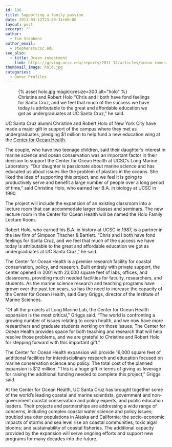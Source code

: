 ```yaml
---
id: 196
title: Supporting a family passion
date: 2013-03-12T23:20:31+00:00
layout: post
excerpt: ""
author:
  - Tim Stephens
author_email:
  - stephens@ucsc.edu
see_also:
  - title: Ocean investment
    link: https://giving.ucsc.edu/reports/2011-12/articles/ocean-investment.php
thumbnail_image: holo.jpg
categories:
  - Donor Profiles
---
```

<figure class="inline-image right">
{% asset holo.jpg magick:resize=300 alt="holo" %}<figcaption>Christine and Robert Holo  
&#8220;Chris and I both have fond feelings for Santa Cruz, and we feel that much of the success we have today is attributable to the great and affordable education we got as undergraduates at UC Santa Cruz,&#8221; he said.</figcaption></figure>

UC Santa Cruz alumni Christine and Robert Holo of New York City have made a major gift in support of the campus where they met as undergraduates, pledging $1 million to help fund a new education wing at the [Center for Ocean Health](https://ims.ucsc.edu/facilities/coastal-science-campus/ocean-health.html).

The couple, who have two teenage children, said their daughter&#8217;s interest in marine science and ocean conservation was an important factor in their decision to support the Center for Ocean Health at UCSC&#8217;s Long Marine Laboratory. &#8220;Our daughter is passionate about marine science and has educated us about issues like the problem of plastics in the oceans. She liked the idea of supporting this project, and we feel it is going to productively serve and benefit a large number of people over a long period of time,&#8221; said Christine Holo, who earned her B.A. in biology at UCSC in 1990.

The project will include the expansion of an existing classroom into a lecture room that can accommodate larger classes and seminars. The new lecture room in the Center for Ocean Health will be named the Holo Family Lecture Room.

Robert Holo, who earned his B.A. in history at UCSC in 1987, is a partner in the law firm of Simpson Thacher & Bartlett. &#8220;Chris and I both have fond feelings for Santa Cruz, and we feel that much of the success we have today is attributable to the great and affordable education we got as undergraduates at UC Santa Cruz,&#8221; he said.

The Center for Ocean Health is a premier research facility for coastal conservation, policy, and research. Built entirely with private support, the center opened in 2001 with 23,000 square feet of labs, offices, and classrooms, providing much needed facilities for faculty, researchers, and students. As the marine science research and teaching programs have grown over the past ten years, so has the need to increase the capacity of the Center for Ocean Health, said Gary Griggs, director of the Institute of Marine Sciences.

&#8220;Of all the projects at Long Marine Lab, the Center for Ocean Health expansion is the most critical,&#8221; Griggs said. &#8220;The world is confronting a growing number of issues relating to ocean health, and we now have more researchers and graduate students working on those issues. The Center for Ocean Health provides space for both teaching and research that will help resolve those problems, and we are grateful to Christine and Robert Holo for stepping forward with this important gift.&#8221;

The Center for Ocean Health expansion will provide 16,000 square feet of additional facilities for interdisciplinary research and education focused on marine conservation science and policy. The total cost of the planned expansion is $12 million. &#8220;This is a huge gift in terms of giving us leverage for raising the additional funding needed to complete this project,&#8221; Griggs said.

At the Center for Ocean Health, UC Santa Cruz has brought together some of the world&#8217;s leading coastal and marine scientists, government and non-government coastal conservation and policy experts, and public education leaders. Their projects and partnerships are addressing a wide range of concerns, including complex coastal water science and policy issues; troubled sea otter populations in Alaska and California; the socio-economic impacts of storms and sea level rise on coastal communities; toxic algal blooms; and sustainability of coastal fisheries. The additional capacity provided by the expansion will serve ongoing efforts and support new programs for many decades into the future.
